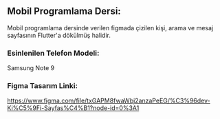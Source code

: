 ## Mobil Programlama Dersi:
Mobil programlama dersinde verilen figmada çizilen kişi, arama ve mesaj sayfasının Flutter'a dökülmüş halidir. 

### Esinlenilen Telefon Modeli:
Samsung Note 9

### Figma Tasarım Linki:
https://www.figma.com/file/txGAPM8fwaWbj2anzaPeEG/%C3%96dev-Ki%C5%9Fi-Sayfas%C4%B1?node-id=0%3A1
